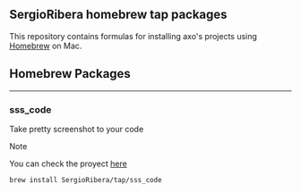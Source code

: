 ## SergioRibera homebrew tap packages

This repository contains formulas for installing axo's projects using [Homebrew](https://brew.sh) on Mac.
## Homebrew Packages

---
### sss_code
Take pretty screenshot to your code
> [!NOTE]
> You can check the proyect [here](https://github.com/SergioRibera/sss)
```bash
brew install SergioRibera/tap/sss_code
```

